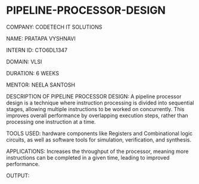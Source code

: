 # PIPELINE-PROCESSOR-DESIGN
COMPANY: CODETECH IT SOLUTIONS

NAME: PRATAPA VYSHNAVI

INTERN ID: CTO6DL1347

DOMAIN: VLSI

DURATION: 6 WEEKS

MENTOR: NEELA SANTOSH

DESCRIPTION OF PIPELINE PROCESSOR DESIGN: A pipeline processor design is a technique where instruction processing is divided into sequential stages, allowing multiple instructions to be worked on concurrently. This improves overall performance by overlapping execution steps, rather than processing one instruction at a time. 

TOOLS USED: hardware components like Registers and Combinational logic circuits, as well as software tools for simulation, verification, and synthesis. 

APPLICATIONS: Increases the throughput of the processor, meaning more instructions can be completed in a given time, leading to improved performance. 

OUTPUT:
